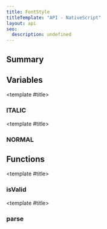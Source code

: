```yaml
---
title: FontStyle
titleTemplate: "API - NativeScript"
layout: api
seo:
  description: undefined
---
```


<!-- This page is auto generated, do not edit manually. -->
<!-- Run "yarn generate:api-docs" to regenerate -->

<script setup lang="ts">
  import { provide } from "vue";
  import API_DATA from "./FontStyle.data.json";
  
  provide('API_DATA', API_DATA);
</script>

<APIRefHierarchy v-once />

## <Heading ignore>Summary</Heading>

<APIRefSummary v-once />

## Variables

<div class="isConst">

<APIRef for="22487" v-once>

<template #title>

### ITALIC

</template>

</APIRef>

</div>

<div class="isConst">

<APIRef for="22486" v-once>

<template #title>

### NORMAL

</template>

</APIRef>

</div>

## Functions

<div class="">

<APIRef for="22480" v-once>

<template #title>

### isValid

</template>

</APIRef>

</div>

<div class="">

<APIRef for="22483" v-once>

<template #title>

### parse

</template>

</APIRef>

</div>
